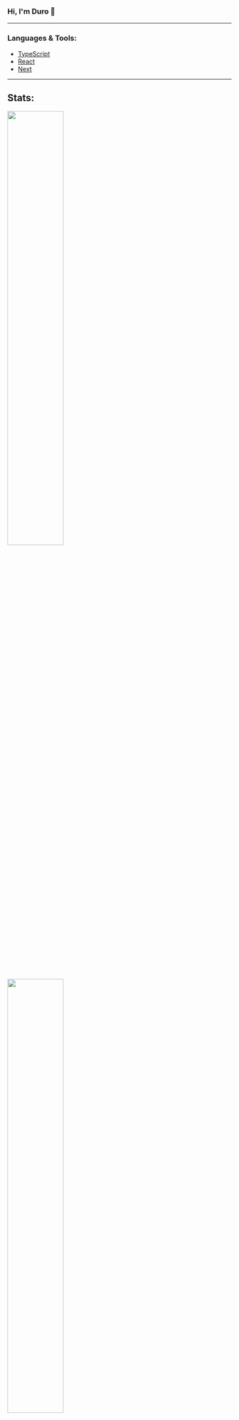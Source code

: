 ### Hi, I'm Duro :wave:

---

### **Languages & Tools:**

- [TypeScript](https://www.typescriptlang.org/)
- [React](https://reactjs.org/)
- [Next](https://nextjs.org/)

---

## **Stats:**

<a href="https://discord.com/users/283312847478325251" target="_blank">
  <img width="50%" src="https://github-readme-stats.vercel.app/api?username=DuroCodes&theme=dark&border_color=1f1f1f&icon_color=58a6ff&show_icons=true&disable_animations=true"/>
</a>

<a href="https://wakatime.com/@DuroCodes" target="_blank">
  <img width="50%" src="https://github-readme-stats.vercel.app/api/wakatime?username=DuroCodes&theme=dark&border_color=1f1f1f&icon_color=58a6ff&show_icons=true&custom_title=Weekly%20Stats"/>
</a>

---

<img src="https://komarev.com/ghpvc/?username=DuroCodes&label=Views&color=0e75b6&style=flat" alt="DuroCodes"/>
